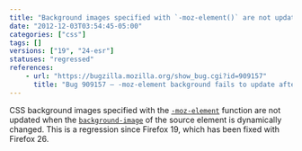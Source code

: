 ```yaml
---
title: "Background images specified with `-moz-element()` are not updated"
date: "2012-12-03T03:54:45-05:00"
categories: ["css"]
tags: []
versions: ["19", "24-esr"]
statuses: "regressed"
references:
    - url: "https://bugzilla.mozilla.org/show_bug.cgi?id=909157"
      title: "Bug 909157 – -moz-element background fails to update after image reloads"
---
```

CSS background images specified with the [`-moz-element`](https://developer.mozilla.org/docs/Web/CSS/-moz-element) function are not updated when the [`background-image`](https://developer.mozilla.org/docs/Web/CSS/background-image) of the source element is dynamically changed. This is a regression since Firefox 19, which has been fixed with Firefox 26.
